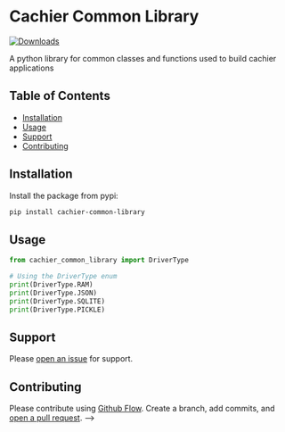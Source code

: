 # Cachier Common Library

[![Downloads](https://static.pepy.tech/personalized-badge/cachier-common-library?period=total&units=none&left_color=grey&right_color=blue&left_text=Downloads)](https://pepy.tech/project/cachier-common-library)

A python library for common classes and functions used to build cachier applications

## Table of Contents

- [Installation](#installation)
- [Usage](#usage)
- [Support](#support)
- [Contributing](#contributing)

## Installation

Install the package from pypi:

```sh
pip install cachier-common-library
```

## Usage

```python
from cachier_common_library import DriverType

# Using the DriverType enum
print(DriverType.RAM)
print(DriverType.JSON)
print(DriverType.SQLITE)
print(DriverType.PICKLE)
```

## Support

Please [open an issue](https://github.com/apinanyogaratnam/cachier-common-library/issues/new) for support.

## Contributing

Please contribute using [Github Flow](https://guides.github.com/introduction/flow/). Create a branch, add commits, and [open a pull request](https://github.com/apinanyogaratnam/cachier-common-library/compare/). -->

<!--
TODO comments:
TODO: create InvalidDriverError
-->
